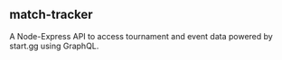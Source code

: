 ## match-tracker

A Node-Express API to access tournament and event data powered by start.gg using GraphQL.
